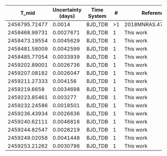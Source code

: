 |T_mid        |Uncertainty (days)|Time System|#  |Reference           |
|-------------|------------------|-----------|---|--------------------|
|2456795.72477|0.0014            |BJD_TDB    |>1 |2018MNRAS.477.3406B |
|2458468.99731|0.0027671         |BJD_TDB    |1  |This work           |
|2458473.19554|0.0045629         |BJD_TDB    |1  |This work           |
|2458481.58009|0.0042599         |BJD_TDB    |1  |This work           |
|2458485.77054|0.0033939         |BJD_TDB    |1  |This work           |
|2459202.89001|0.0026736         |BJD_TDB    |1  |This work           |
|2459207.08182|0.0026047         |BJD_TDB    |1  |This work           |
|2459211.27333|0.004156          |BJD_TDB    |1  |This work           |
|2459219.6658 |0.0034698         |BJD_TDB    |1  |This work           |
|2459223.85461|0.003277          |BJD_TDB    |1  |This work           |
|2459232.24586|0.0018501         |BJD_TDB    |1  |This work           |
|2459236.43934|0.0026636         |BJD_TDB    |1  |This work           |
|2459240.62111|0.0048816         |BJD_TDB    |1  |This work           |
|2459244.82547|0.0028219         |BJD_TDB    |1  |This work           |
|2459249.02058|0.0041448         |BJD_TDB    |1  |This work           |
|2459253.21262|0.0030796         |BJD_TDB    |1  |This work           |
